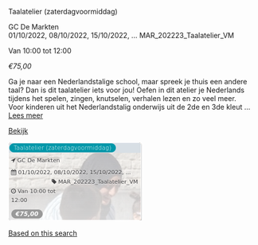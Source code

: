 Taalatelier (zaterdagvoormiddag)

GC De Markten  
01/10/2022, 08/10/2022, 15/10/2022, ... MAR\_202223\_Taalatelier\_VM  

Van 10:00 tot 12:00

*€75,00*

  

Ga je naar een Nederlandstalige school, maar spreek je thuis een andere taal? Dan is dit taalatelier iets voor jou! Oefen in dit atelier je Nederlands tijdens het spelen, zingen, knutselen, verhalen lezen en zo veel meer.  
Voor kinderen uit het Nederlandstalig onderwijs uit de 2de en 3de kleut ...  
[Lees meer](https://tickets.vgc.be/activity/subscribe/MAR_202223_Taalatelier_VM)

[Bekijk](https://tickets.vgc.be/activity/subscribe/MAR_202223_Taalatelier_VM)

![](80317.png)

[Based on this search](https://tickets.vgc.be/activity/index?&vrijeplaatsen=1&Age%5B%5D=4%2C6&entity=244)